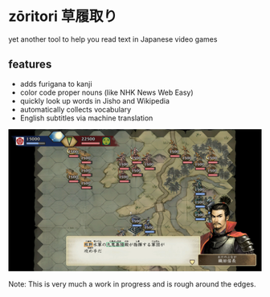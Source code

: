 # zōritori 草履取り

yet another tool to help you read text in Japanese video games

## features

* adds furigana to kanji
* color code proper nouns (like NHK News Web Easy)
* quickly look up words in Jisho and Wikipedia
* automatically collects vocabulary
* English subtitles via machine translation

![Taiko Risshiden V](/screenshots/taiko1.png?raw=true "Taiko Risshiden V")

Note: This is very much a work in progress and is rough around the edges.
